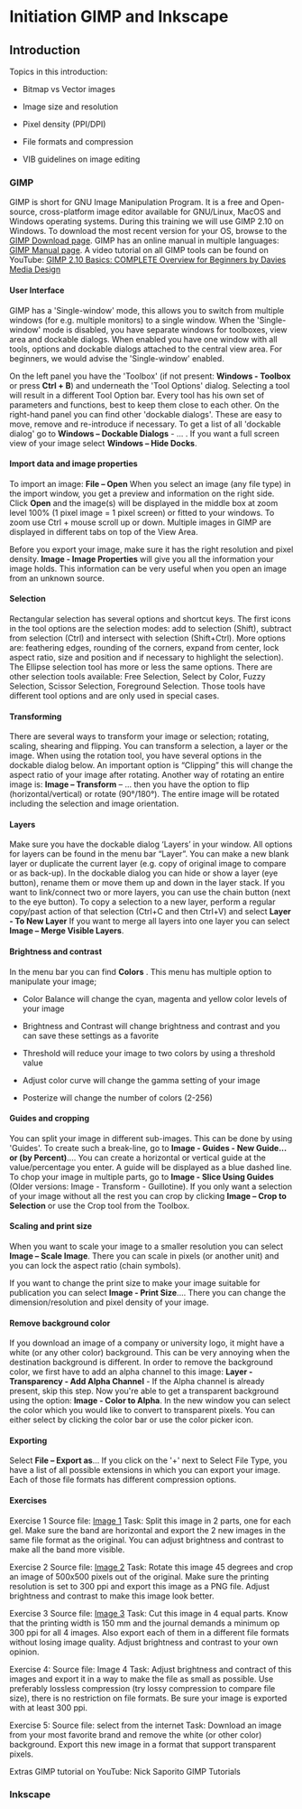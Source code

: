 <!--

author:   name last_name
email:    training@vib.de
version:  1.0.0
language: en
narrator: UK English Female

icon:     https://vib.be/sites/vib.sites.vib.be/files/logo_VIB_noTagline.svg

comment:  This document shall provide an entire compendium and course on the
          development of Open-courSes with [LiaScript](https://LiaScript.github.io).
          As the language and the systems grows, also this document will be updated.
          Feel free to fork or copy it, translations are very welcome...

script:   https://cdn.jsdelivr.net/chartist.js/latest/chartist.min.js
          https://felixhao28.github.io/JSCPP/dist/JSCPP.es5.min.js

link:     https://cdn.jsdelivr.net/chartist.js/latest/chartist.min.css
link:     https://cdnjs.cloudflare.com/ajax/libs/animate.css/4.1.1/animate.min.css
link:     https://raw.githubusercontent.com/vibbits/material-liascript/master/img/org.css
link:     https://cdnjs.cloudflare.com/ajax/libs/font-awesome/5.11.2/css/all.min.css
link:     https://fonts.googleapis.com/css2?family=Saira+Condensed:wght@300&display=swap
link:     https://fonts.googleapis.com/css2?family=Open+Sans&display=swap
link:     https://raw.githubusercontent.com/vibbits/material-liascript/master/vib-styles.css

tutor: Neuropixels
edition: 1st 

-->

# Initiation GIMP and Inkscape

## Introduction

Topics in this introduction:

- Bitmap vs Vector images

- Image size and resolution

- Pixel density (PPI/DPI)

- File formats and compression

- VIB guidelines on image editing


### GIMP

GIMP is short for GNU Image Manipulation Program. It is a free and Open-source, cross-platform image editor available for GNU/Linux, MacOS and Windows operating systems. During this training we will use GIMP 2.10 on Windows. To download the most recent version for your OS, browse to the [GIMP Download page](https://www.gimp.org/downloads/). GIMP has an online manual in multiple languages: [GIMP Manual page](https://www.gimp.org/docs/).
A video tutorial on all GIMP tools can be found on YouTube: [GIMP 2.10 Basics: COMPLETE Overview for Beginners by Davies Media Design
](https://www.youtube.com/watch?v=2EPIUyFJ4ag.)

#### User Interface

GIMP has a 'Single-window' mode, this allows you to switch from multiple windows (for e.g. multiple monitors) to a single window. When the 'Single-window' mode is disabled, you have separate windows for toolboxes, view area and dockable dialogs. When enabled you have one window with all tools, options and dockable dialogs attached to the central view area. For beginners, we would advise the 'Single-window' enabled.

On the left panel you have the 'Toolbox' (if not present: **Windows - Toolbox** or press **Ctrl + B**) and underneath the 'Tool Options' dialog. Selecting a tool will result in a different Tool Option bar. Every tool has his own set of parameters and functions, best to keep them close to each other.
On the right-hand panel you can find other 'dockable dialogs'. These are easy to move, remove and re-introduce if necessary. To get a list of all 'dockable dialog' go to **Windows – Dockable Dialogs** - ... . If you want a full screen view of your image select **Windows – Hide Docks**.

#### Import data and image properties

To import an image: **File – Open**
When you select an image (any file type) in the import window, you get a preview and information on the right side. Click **Open** and the image(s) will be displayed in the middle box at zoom level 100% (1 pixel image = 1 pixel screen) or fitted to your windows. To zoom use Ctrl + mouse scroll up or down. Multiple images in GIMP are displayed in different tabs on top of the View Area.

Before you export your image, make sure it has the right resolution and pixel density. **Image - Image Properties** will give you all the information your image holds. This information can be very useful when you open an image from an unknown source.

#### Selection

Rectangular selection has several options and shortcut keys. The first icons in the tool options are the selection modes: add to selection (Shift), subtract from selection (Ctrl) and intersect with selection (Shift+Ctrl). More options are: feathering edges, rounding of the corners, expand from center, lock aspect ratio, size and position and if necessary to highlight the selection). The Ellipse selection tool has more or less the same options.
There are other selection tools available: Free Selection, Select by Color, Fuzzy Selection, Scissor Selection, Foreground Selection. Those tools have different tool options and are only used in special cases.

#### Transforming

There are several ways to transform your image or selection; rotating, scaling, shearing and flipping. You can transform a selection, a layer or the image. When using the rotation tool, you have several options in the dockable dialog below. An important option is “Clipping” this will change the aspect ratio of your image after rotating.
Another way of rotating an entire image is: **Image – Transform** – ... then you have the option to flip (horizontal/vertical) or rotate (90°/180°). The entire image will be rotated including the selection and image orientation.

#### Layers

Make sure you have the dockable dialog ‘Layers’ in your window. All options for layers can be found in the menu bar “Layer”. You can make a new blank layer or duplicate the current layer (e.g. copy of original image to compare or as back-up). In the dockable dialog you can hide or show a layer (eye button), rename them or move them up and down in the layer stack. If you want to link/connect two or more layers, you can use the chain button (next to the eye button).
To copy a selection to a new layer, perform a regular copy/past action of that selection (Ctrl+C and then Ctrl+V) and select **Layer - To New Layer**
If you want to merge all layers into one layer you can select **Image – Merge Visible Layers**.

#### Brightness and contrast

In the menu bar you can find **Colors** . This menu has multiple option to manipulate your image;

- Color Balance will change the cyan, magenta and yellow color levels of your image

- Brightness and Contrast will change brightness and contrast and you can save these settings as a favorite

- Threshold will reduce your image to two colors by using a threshold value

- Adjust color curve will change the gamma setting of your image

- Posterize will change the number of colors (2-256)

#### Guides and cropping

You can split your image in different sub-images. This can be done by using 'Guides'. To create such a break-line, go to **Image - Guides - New Guide... or (by Percent)**.... You can create a horizontal or vertical guide at the value/percentage you enter. A guide will be displayed as a blue dashed line. To chop your image in multiple parts, go to **Image - Slice Using Guides** (Older versions: Image - Transform - Guillotine).
If you only want a selection of your image without all the rest you can crop by clicking **Image – Crop to Selection** or use the Crop tool from the Toolbox.

#### Scaling and print size

When you want to scale your image to a smaller resolution you can select **Image – Scale Image**. There you can scale in pixels (or another unit) and you can lock the aspect ratio (chain symbols).

If you want to change the print size to make your image suitable for publication you can select **Image - Print Size**.... There you can change the dimension/resolution and pixel density of your image.

#### Remove background color

If you download an image of a company or university logo, it might have a white (or any other color) background. This can be very annoying when the destination background is different. In order to remove the background color, we first have to add an alpha channel to this image: **Layer - Transparency - Add Alpha Channel** - If the Alpha channel is already present, skip this step. Now you're able to get a transparent background using the option: **Image - Color to Alpha**. In the new window you can select the color which you would like to convert to transparent pixels. You can either select by clicking the color bar or use the color picker icon.

#### Exporting

Select **File – Export as**…
If you click on the '+' next to Select File Type, you have a list of all possible extensions in which you can export your image. Each of those file formats has different compression options.

#### Exercises

Exercise 1
Source file: [Image 1](../data/exercise1.tif)
Task: Split this image in 2 parts, one for each gel. Make sure the band are horizontal and export the 2 new images in the same file format as the original. You can adjust brightness and contrast to make all the band more visible.

Exercise 2
Source file: [Image 2](../data/Exercise2.jpg)
Task: Rotate this image 45 degrees and crop an image of 500x500 pixels out of the original. Make sure the printing resolution is set to 300 ppi and export this image as a PNG file. Adjust brightness and contrast to make this image look better.

Exercise 3
Source file: [Image 3](../data/Exercise3.jpg)
Task: Cut this image in 4 equal parts. Know that the printing width is 150 mm and the journal demands a minimum op 300 ppi for all 4 images. Also export each of them in a different file formats without losing image quality. Adjust brightness and contrast to your own opinion.

Exercise 4:
Source file: Image 4
Task: Adjust brightness and contract of this images and export it in a way to make the file as small as possible. Use preferably lossless compression (try lossy compression to compare file size), there is no restriction on file formats. Be sure your image is exported with at least 300 ppi.

Exercise 5:
Source file: select from the internet
Task: Download an image from your most favorite brand and remove the white (or other color) background. Export this new image in a format that support transparent pixels.

Extras
GIMP tutorial on YouTube: Nick Saporito GIMP Tutorials

### Inkscape